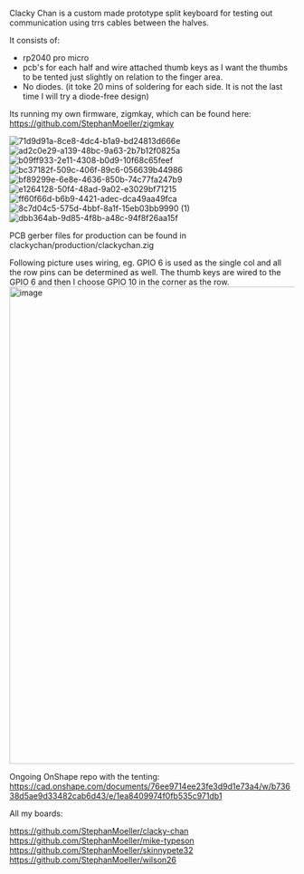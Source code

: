 Clacky Chan is a custom made prototype split keyboard for testing out communication using trrs cables between the halves.

It consists of:

- rp2040 pro micro
- pcb's for each half and wire attached thumb keys as I want the thumbs to be tented just slightly on relation to the finger area.
- No diodes. (it toke 20 mins of soldering for each side. It is not the last time I will try a diode-free design)

Its running my own firmware, zigmkay, which can be found here: https://github.com/StephanMoeller/zigmkay

![71d9d91a-8ce8-4dc4-b1a9-bd24813d666e](https://github.com/user-attachments/assets/3ee29972-4315-4a07-abc8-7d7b9e7b72ac)
![ad2c0e29-a139-48bc-9a63-2b7b12f0825a](https://github.com/user-attachments/assets/16eacefb-4dd3-4111-8600-1d8253eda8ac)
![b09ff933-2e11-4308-b0d9-10f68c65feef](https://github.com/user-attachments/assets/d984fd10-9ccc-4fe0-8f29-0581a453d0ea)
![bc37182f-509c-406f-89c6-056639b44986](https://github.com/user-attachments/assets/650d6fd1-2e8b-4b65-a3c5-8fd6e3627cab)
![bf89299e-6e8e-4636-850b-74c77fa247b9](https://github.com/user-attachments/assets/b58421bd-55e2-4c67-b82b-d63f9437d8fc)
![e1264128-50f4-48ad-9a02-e3029bf71215](https://github.com/user-attachments/assets/3a96ba25-775b-4b65-988f-5c62a6a1e3ef)
![ff60f66d-b6b9-4421-adec-dca49aa49fca](https://github.com/user-attachments/assets/700e411b-bc0a-42f3-a899-1d2d8428040f)
![8c7d04c5-575d-4bbf-8a1f-15eb03bb9990 (1)](https://github.com/user-attachments/assets/4ed62cde-bd84-4ece-80b8-4978292eda0b)
![dbb364ab-9d85-4f8b-a48c-94f8f26aa15f](https://github.com/user-attachments/assets/13c62a10-3876-4ad6-9944-8f54f75f3362)



PCB gerber files for production can be found in clackychan/production/clackychan.zig

Following picture uses wiring, eg. GPIO 6 is used as the single col and all the row pins can be determined as well. The thumb keys are wired to the GPIO 6 and then I choose GPIO 10 in the corner as the row.
<img width="1679" height="843" alt="image" src="https://github.com/user-attachments/assets/c3d4a3ce-5288-4084-a339-466c84dcdcbc" />

Ongoing OnShape repo with the tenting: https://cad.onshape.com/documents/76ee9714ee23fe3d9d1e73a4/w/b73638d5ae9d33482cab6d43/e/1ea8409974f0fb535c971db1

All my boards:

https://github.com/StephanMoeller/clacky-chan
https://github.com/StephanMoeller/mike-typeson
https://github.com/StephanMoeller/skinnypete32
https://github.com/StephanMoeller/wilson26
